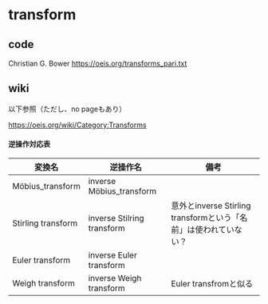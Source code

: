 # transform

## code

Christian G. Bower https://oeis.org/transforms_pari.txt

## wiki

以下参照（ただし、no pageもあり）

https://oeis.org/wiki/Category:Transforms


#### 逆操作対応表

| 変換名 | 逆操作名 | 備考 |
| --- | --- | --- |
| Möbius_transform    | inverse Möbius_transform |  |
| Stirling transform  | inverse Stilring transform  | 意外とinverse Stirling transformという「名前」は使われていない？ |
| Euler transform     | inverse Euler transform  |  |
| Weigh transform     | inverse Weigh transform  | Euler transfromと似る |
